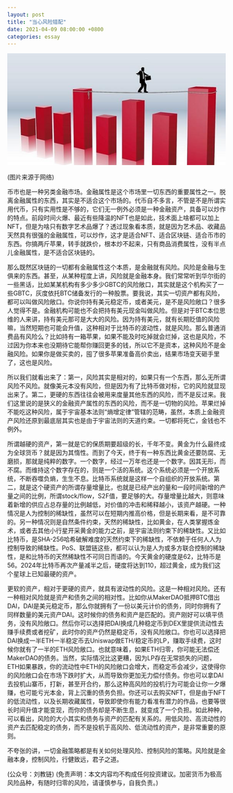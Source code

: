 ```yaml
---
layout: post
title: "当心风险错配"
date: 2021-04-09 08:00:00 +0800
categories: essay
---
```


![](/images/2021/20210409.jpg)

(图片来源于网络)

币市也是一种另类金融市场。金融属性是这个市场里一切东西的重要属性之一。脱离金融属性的东西，其实是不适合这个市场的。代币自不多言，不管是不是所谓实用代币，只有实用性是不够的，它们无一例外必须是一种金融资产，具备可以炒作的特点。前段时间火爆、最近有些降温的NFT也是如此，技术面上啥都可以加上NFT，但是为啥只有数字艺术品爆了？透过现象看本质，就是因为艺术品、收藏品天然具有很强的金融属性，可以炒作，这才是适合NFT、适合区块链、适合币市的东西。你搞两斤苹果，转手就跌价，根本炒不起来，只有商品消费属性，没有半点儿金融属性，是不适合区块链的。

那么既然区块链的一切都有金融属性这个本质，是金融就有风险。风险是金融与生俱来的东西。甚至，从某种程度上讲，风险就是金融本身。我们常常听到华尔街的一些黑话，比如某某机构有多少多少GBTC的风险敞口，其实就是这个机构买了一些GBTC，灰度依托BTC储备发行的一种股票。要我说，其实一切资产都有风险，都可以叫做风险敞口。你说你持有美元稳定币，或者美元，是不是风险敞口？很多人觉得不是。金融机构可能也不会把持有美元现金叫做风险。但是对于BTC本位思维的人来讲，持有美元那可是大大的风险。因为持有美元，就有长期贬值的风险嘛，当然短期也可能会升值，这种相对于比特币的波动性，就是风险。那么普通消费品有风险么？比如持有一箱苹果，如果不能及时吃掉就会烂掉，这也是风险，不过因为你本来也没期待它能帮你赚回更多的钱，所以它不是资本，这种风险不是金融风险。如果你是做买卖的，囤了很多苹果准备高价卖出，结果市场变天砸手里了，这也是风险。

所以我们就看出来了：第一，风险其实是相对的，如果只有一个东西，那么无所谓风险不风险。就像美元本没有风险，但是因为有了比特币做对标，它的风险就显现出来了。第二，更硬的东西往往会被用来度量其他东西的风险，而不是反过来。我们这里说的是狭义的金融资产属性的东西的风险，而不是一切物的风险。苹果烂掉不能吃这种风险，属于宇宙基本法则“熵增定律”管辖的范畴，虽然，本质上金融资产风险还原到最底层其实也是由于宇宙法则的天道约束。一切都将死亡，金钱也不例外。

所谓越硬的资产，第一就是它的保质期要超级的长，千年不变。黄金为什么最终成为全球货币？就是因为其惰性。而到了今天，终于有一种东西比黄金还要防腐、无磨损，那就是纯粹的数字。一个数字，经过一万年也还是一个数字。因其无形，而不腐。而维持这个数字存在的，则是一个活的系统。这个系统必须是一个开放系统，不断吞噬负熵，生生不息。比特币系统就是这样一个自组织的开放系统。第二，就是这个硬资产的所谓存量增量比，也就是已经产出的量和一段时间新增的产量之间的比例，所谓stock/flow，S2F值，要足够的大。存量增量比越大，则意味着新增的供应占总存量的比例越低，对价值的冲击和稀释越小，该资产越硬。一种情况是人为控制的稀缺性，虽然可以在短期内推高价格，但是长期来看，是不可靠的。另一种情况则是自然条件约束，天然的稀缺性，比如黄金，在人类掌握炼金术，或者去其他小行星开采黄金的能力之前，是宇宙法则约束下的稀缺性。又比如比特币，是SHA-256哈希破解难度的天然约束下的稀缺性，不依赖于任何人人为控制导致的稀缺性。PoS、联盟链这些，都可以认为是人为或多方联合控制的稀缺性，是和比特币的天然稀缺性不可同日而语的。今天黄金的硬度是62，比特币是56。2024年比特币再次产量减半之后，硬度将达到110，超过黄金，成为我们这个星球上已知最硬的资产。

更软的资产，相对于更硬的资产，就具有波动性的风险。这是一种相对风险。还有一种相对风险就是资产和债务之间的相对性。比如你从MakerDAO抵押BTC借出DAI，DAI是美元稳定币，那么你就拥有了一份以美元计价的债务，同时你拥有了同样数量的美元资产DAI。这时候你的债务和资产是匹配的。资产刚好可以填平债务，没有风险敞口。然后你可以选择把DAI换成几种稳定币到DEX里提供流动性去赚手续费或者挖矿，此时你的资产仍然是稳定币，没有风险敞口。你也可以选择把DAI换成一半ETH一半稳定币去Uniswap做ETH/稳定币的LP，赚取手续费，这时候你就有了一半的ETH风险敞口。也就意味着，如果ETH归零，你可能无法偿还MakerDAO的债务。当然，实际情况比这更糟，因为LP存在无常损失的问题，ETH如果暴跌，你的流动性中ETH的风险敞口会增大，而稳定币会减少，这使得你的风险敞口会在市场下跌时扩大，从而导致你更加无力偿付债务。你也可以拿DAI去投机山寨币，打新，甚至开合约，那么这种高风险的投机行为可能会让你一夕爆赚，也可能亏光本金，背上沉重的债务负担。你还可以去购买NFT，但是由于NFT的低流动性，以及长期收藏属性，导致即使你有能力看准有潜力的作品，也要等很长时间升值才能变现，而你的债务却是不断生息，就变成了一个负担。如此种种，可以看出，风险的大小其实和债务与资产的匹配有关系的。用低风险、高流动性的资产去匹配稳定的债务，而不是投机于高风险、低流动性的资产，是非常重要的原则。

不夸张的讲，一切金融策略都是有关如何处理风险、控制风险的策略。风险就是金融本身，控制风险，行健致远，君子之道。

(公众号：刘教链)
(免责声明：本文内容均不构成任何投资建议。加密货币为极高风险品种，有随时归零的风险，请谨慎参与，自我负责。)
